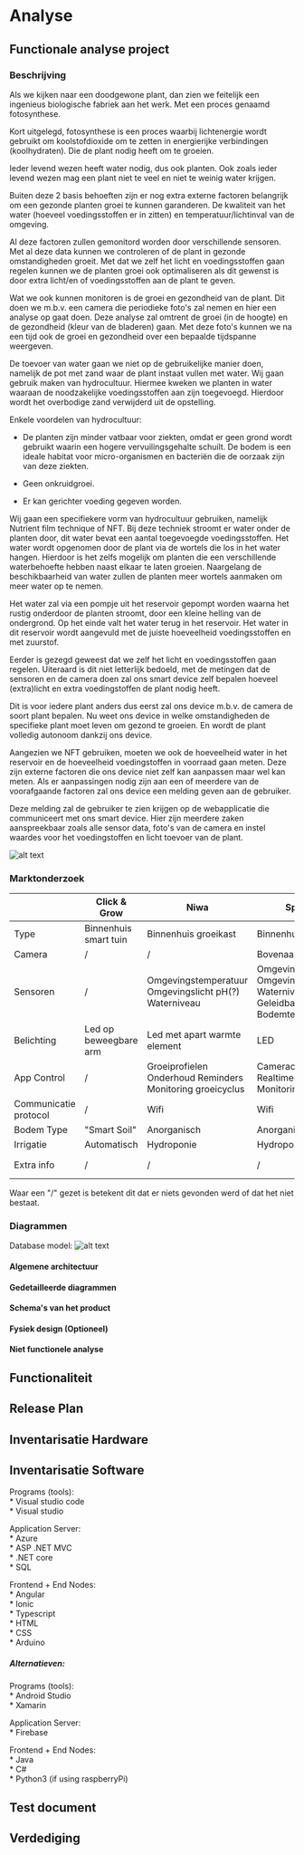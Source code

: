 # Analyse

## Functionale analyse project 

### Beschrijving

Als we kijken naar een doodgewone plant, dan zien we feitelijk een ingenieus biologische fabriek aan het werk. Met een proces genaamd fotosynthese.

Kort uitgelegd, fotosynthese is een proces waarbij lichtenergie wordt gebruikt om koolstofdioxide om te zetten in energierijke verbindingen (koolhydraten). Die de plant nodig heeft om te groeien.

Ieder levend wezen heeft water nodig, dus ook planten. Ook zoals ieder levend wezen mag een plant niet te veel en niet te weinig water krijgen.

Buiten deze 2 basis behoeften zijn er nog extra externe factoren belangrijk om een gezonde planten groei te kunnen garanderen. De kwaliteit van het water (hoeveel voedingsstoffen er in zitten) en temperatuur/lichtinval van de omgeving.

Al deze factoren zullen gemonitord worden door verschillende sensoren. Met al deze data kunnen we controleren of de plant in gezonde omstandigheden groeit. Met dat we zelf het licht en voedingsstoffen gaan regelen kunnen we de planten groei ook optimaliseren als dit gewenst is door extra licht/en of voedingsstoffen aan de plant te geven.

Wat we ook kunnen monitoren is de groei en gezondheid van de plant. Dit doen we m.b.v. een camera die periodieke foto&#39;s zal nemen en hier een analyse op gaat doen. Deze analyse zal omtrent de groei (in de hoogte) en de gezondheid (kleur van de bladeren) gaan. Met deze foto&#39;s kunnen we na een tijd ook de groei en gezondheid over een bepaalde tijdspanne weergeven.

De toevoer van water gaan we niet op de gebruikelijke manier doen, namelijk de pot met zand waar de plant instaat vullen met water. Wij gaan gebruik maken van hydrocultuur. Hiermee kweken we planten in water waaraan de noodzakelijke voedingsstoffen aan zijn toegevoegd. Hierdoor wordt het overbodige zand verwijderd uit de opstelling.

Enkele voordelen van hydrocultuur:

- De planten zijn minder vatbaar voor ziekten, omdat er geen grond wordt gebruikt waarin een hogere vervuilingsgehalte schuilt. De bodem is een ideale habitat voor micro-organismen en bacteriën die de oorzaak zijn van deze ziekten.

- Geen onkruidgroei.

- Er kan gerichter voeding gegeven worden.

Wij gaan een specifiekere vorm van hydrocultuur gebruiken, namelijk Nutrient film technique of NFT.  Bij deze techniek stroomt er water onder de planten door, dit water bevat een aantal toegevoegde voedingsstoffen. Het water wordt opgenomen door de plant via de wortels die los in het water hangen. Hierdoor is het zelfs mogelijk om planten die een verschillende waterbehoefte hebben naast elkaar te laten groeien. Naargelang de beschikbaarheid van water zullen de planten meer wortels aanmaken om meer water op te nemen.

Het water zal via een pompje uit het reservoir gepompt worden waarna het rustig onderdoor de planten stroomt, door een kleine helling van de ondergrond. Op het einde valt het water terug in het reservoir. Het water in dit reservoir wordt aangevuld met de juiste hoeveelheid voedingsstoffen en met zuurstof.

Eerder is gezegd geweest dat we zelf het licht en voedingsstoffen gaan regelen. Uiteraard is dit niet letterlijk bedoeld, met de metingen dat de sensoren en de camera doen zal ons smart device zelf bepalen hoeveel (extra)licht en extra voedingstoffen de plant nodig heeft.

Dit is voor iedere plant anders dus eerst zal ons device m.b.v. de camera de soort plant bepalen. Nu weet ons device in welke omstandigheden de specifieke plant moet leven om gezond te groeien. En wordt de plant volledig autonoom dankzij ons device.

Aangezien we NFT gebruiken, moeten we ook de hoeveelheid water in het reservoir en de hoeveelheid voedingstoffen in voorraad gaan meten. Deze zijn externe factoren die ons device niet zelf kan aanpassen maar wel kan meten. Als er aanpassingen nodig zijn aan een of meerdere van de voorafgaande factoren zal ons device een melding geven aan de gebruiker.

Deze melding zal de gebruiker te zien krijgen op de webapplicatie die communiceert met ons smart device. Hier zijn meerdere zaken aanspreekbaar zoals alle sensor data, foto&#39;s van de camera en instel waardes voor het voedingstoffen en licht toevoer van de plant.

![alt text](https://github.com/AP-Elektronica-ICT/iot1819--iot18lf1/blob/master/doc/img/NFT-System.png)

### Marktonderzoek
|               	| Click & Grow  | Niwa  		| SproutsIO  	| Windowfarms  | GROW duo  |
| ----------------------|---------------|-----------------------|---------------|--------------|-----------|
|Type           	| Binnenhuis smart tuin	| Binnenhuis groeikast| Binnenhuis smart tuin | Binnenhuis tuin | Buitenhuis
|Camera         	| /|/|Bovenaan|/|/|
|Sensoren       	|/|Omgevingstemperatuur  Omgevingslicht  pH(?)  Waterniveau|Omgevingstemperatuur  Omgevingslicht  pH(?)  Waterniveau  Geleidbaarheid  Bodemtemperatuur|/|Omgevingstemperatuur  Omgevingslicht  Waterniveau  Bodemtemperatuur|
|Belichting    		| Led op beweegbare arm | Led met apart warmte element| LED | Natuurlijk Zonlicht | Natuurlijk Zonlicht |
|App Control   	| / |Groeiprofielen  Onderhoud Reminders  Monitoring groeicyclus |Cameracontrol  Realtimedata  Monitoring Groeicyclus | /  | Info over tuinieren  Marketplace voor extra zaden|
|Communicatie protocol  |/ |Wifi |Wifi |/ |/ |
|Bodem Type             | "Smart Soil" | Anorganisch | Anorganisch | Anorganisch | Organisch |
|Irrigatie  		| Automatisch |  Hydroponie | Hydroponie | Hydroponie | Sproeiers|
|Extra info 		|/| /|/ |Verticaal geplaatst | Beschikt over "Plant-AI"|

Waar een "/" gezet is betekent dit dat er niets gevonden werd of dat het niet bestaat.

### Diagrammen
Database model: ![alt text](https://github.com/AP-Elektronica-ICT/iot1819--iot18lf1/blob/master/doc/img/DatabaseModel.JPG)

#### Algemene architectuur

#### Gedetailleerde diagrammen

#### Schema's van het product

#### Fysiek design (Optioneel)

#### Niet functionele analyse 

## Functionaliteit

## Release Plan 

## Inventarisatie Hardware

## Inventarisatie Software 

Programs (tools):  
	* Visual studio code  
	* Visual studio  
	
Application Server:    
	* Azure    
	* ASP .NET MVC  
	* .NET core  
	* SQL  
	
Frontend + End Nodes:  
	* Angular  
	* Ionic  
	* Typescript  
	* HTML  
	* CSS  
	* Arduino  

##### Alternatieven:  
Programs (tools):  
	* Android Studio  
	* Xamarin  
	
Application Server:  
	* Firebase  
	
Frontend + End Nodes:  
	* Java  
	* C#  
	* Python3 (if using raspberryPi)  

## Test document

## Verdediging
